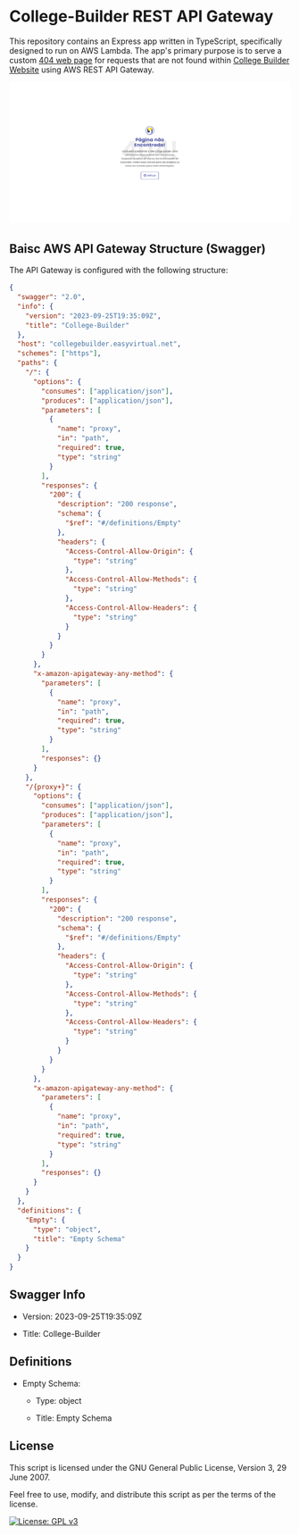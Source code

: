 # College-Builder REST API Gateway

This repository contains an Express app written in TypeScript, specifically designed to run on AWS Lambda. The app's primary purpose is to serve 
a custom [404 web page](https://collegebuilder.easyvirtual.net/404) for requests that are not found within [College Builder Website](https://collegebuilder.easyvirtual.net/) using AWS REST API Gateway.

<a href="https://collegebuilder.easyvirtual.net/404">
  <img src="https://github.com/College-Builder/College-Builder/blob/main/global-assets/College-Builder-Not-Found-App/page-image.png">
</a>

## Baisc AWS API Gateway Structure (Swagger)

The API Gateway is configured with the following structure:

```json
{
  "swagger": "2.0",
  "info": {
    "version": "2023-09-25T19:35:09Z",
    "title": "College-Builder"
  },
  "host": "collegebuilder.easyvirtual.net",
  "schemes": ["https"],
  "paths": {
    "/": {
      "options": {
        "consumes": ["application/json"],
        "produces": ["application/json"],
        "parameters": [
          {
            "name": "proxy",
            "in": "path",
            "required": true,
            "type": "string"
          }
        ],
        "responses": {
          "200": {
            "description": "200 response",
            "schema": {
              "$ref": "#/definitions/Empty"
            },
            "headers": {
              "Access-Control-Allow-Origin": {
                "type": "string"
              },
              "Access-Control-Allow-Methods": {
                "type": "string"
              },
              "Access-Control-Allow-Headers": {
                "type": "string"
              }
            }
          }
        }
      },
      "x-amazon-apigateway-any-method": {
        "parameters": [
          {
            "name": "proxy",
            "in": "path",
            "required": true,
            "type": "string"
          }
        ],
        "responses": {}
      }
    },
    "/{proxy+}": {
      "options": {
        "consumes": ["application/json"],
        "produces": ["application/json"],
        "parameters": [
          {
            "name": "proxy",
            "in": "path",
            "required": true,
            "type": "string"
          }
        ],
        "responses": {
          "200": {
            "description": "200 response",
            "schema": {
              "$ref": "#/definitions/Empty"
            },
            "headers": {
              "Access-Control-Allow-Origin": {
                "type": "string"
              },
              "Access-Control-Allow-Methods": {
                "type": "string"
              },
              "Access-Control-Allow-Headers": {
                "type": "string"
              }
            }
          }
        }
      },
      "x-amazon-apigateway-any-method": {
        "parameters": [
          {
            "name": "proxy",
            "in": "path",
            "required": true,
            "type": "string"
          }
        ],
        "responses": {}
      }
    }
  },
  "definitions": {
    "Empty": {
      "type": "object",
      "title": "Empty Schema"
    }
  }
}
```

## Swagger Info

- Version: 2023-09-25T19:35:09Z
  
- Title: College-Builder

## Definitions

- Empty Schema:
  
  - Type: object
    
  - Title: Empty Schema
 
##  License

This script is licensed under the GNU General Public License, Version 3, 29 June 2007.

Feel free to use, modify, and distribute this script as per the terms of the license.

[![License: GPL v3](https://img.shields.io/badge/License-GPL%20v3-blue.svg)](https://opensource.org/licenses/GPL-3.0)

